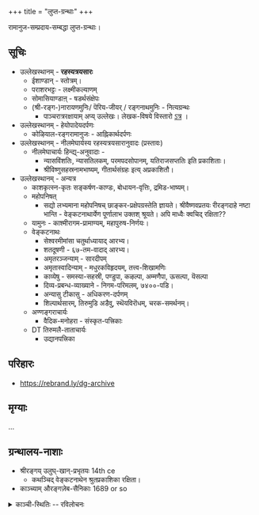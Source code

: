 +++
title = "लुप्त-ग्रन्थाः"
+++

रामानुज-सम्प्रदाय-सम्बद्धा लुप्त-ग्रन्थाः। 

## सूचिः
- उल्लेखस्थानम् - **रहस्यत्रयसारः**
  - ईशाण्डान् - स्तोत्रम्। 
  - पराशरभट्टः - लक्ष्मीकल्याणम्
  - सोमासियाण्डाऩ् - षडर्थसंक्षेपः
  - (श्री-रङ्ग-)नारायणमुनिः/ पॆरिय-जीयर् ‌/ रङ्गनाथमुनिः - नित्यग्रन्थः 
    - पाञ्चरात्ररक्षायाम् अप्य् उल्लेखः। लेखक-विषये विस्तारो [ऽत्र](/notes/sapiens/branches/Aryan/satem/indo-iranian/indo-aryan/jAti-varNa-practice/v1/persons/sage-bloodlines/ajJNAta-gotrAH/periya-jIyar_ranga-nArAyaNa-muniH) । 
- उल्लेखस्थानम् - हेयोपादेयदर्पणः
  - कोऴियाल-रङ्गरामानुजः - आह्निकार्थदर्पणः
- उल्लेखस्थानम् - नीलमेघार्यस्य रहस्यत्रयसारानुवादः (प्रस्तावः)
  - नीलमेघाचार्यः हिन्द्य्-अनुवादाः - 
    - न्यासविंशतिः, न्यासतिलकम्, परमपदसोपानम्, यतिराजसप्ततिः इति प्रकाशिताः। 
    - श्रीविष्णुसहस्रनामभाष्यम्, गीतार्थसंग्रहः इत्य् अप्रकाशितौ। 
- उल्लेखस्थानम् - अन्यत्र
  - काशकृत्स्न-कृतः सङ्कर्षण-काण्डः, बोधायन-वृत्तिः, द्रमिड-भाष्यम्। 
  - महोपनिषत् 
    - सद्यो लभ्यमाना महोपनिषच् छाङ्कर-प्रक्षेपग्रस्तेति ज्ञायते। श्रीवैष्णवप्रतयः रीरङ्गदाहे नष्टा भान्ति - वेङ्कटनाथार्येण पूर्णालाभ उक्तश् श्रूयते। अपि माध्वैः क्वचिद् रक्षिता??
  - यामुनः - काश्मीरागम-प्रामाण्यम्, महापुरुष-निर्णयः। 
  - वेङ्कटनाथः 
    - सेश्वरमीमांसा चतुर्थाध्यायाद् आरभ्य। 
    - शतदूषणी - ६७-तम-वादाद् आरभ्य।
    - अमृतरञ्जन्याम् - सारदीपम्
    - अमृतास्वादिन्याम् - मधुरकविहृदयम्, तत्त्व-शिखामणिः
    - काव्येषु - समस्या-सहस्री, पण्डुपा, कऴल्पा, अम्मणैपा, ऊसल्पा, यॆसल्पा
    - दिव्य-प्रबन्ध-व्याख्याने - निगम-परिमलम्, ७४००-पडि। 
    - अन्यासु टीकासु - अधिकरण-दर्पणम्
    - शिल्पार्थसारम्, तिरुमुडि अडैवु, स्थॆयविरॊधम्, चरक-समर्थनम्। 
  - अण्णङ्गराचार्यः
    - वैदिक-मनोहरा - संस्कृत-पत्त्रिकाः
  - DT तिरुमलै-ताताचार्यः 
    - उद्यानपत्त्रिका

## परिहारः
- https://rebrand.ly/dg-archive

## मृग्याः
…


## ग्रन्थालय-नाशाः
- श्रीरङ्गय् उलुघ्-खान्-प्रभृतयः 14th ce
  - कथञ्चिद् वेङ्कटनाथेन श्रुतप्रकाशिका रक्षिता। 
- काञ्च्याम् औरङ्गज़ेब-सैनिकाः 1689 or so

<details><summary>काञ्ची-स्थितिः -- रविलोचनः</summary>

> In fact kanchi was in great distress back then.. varadar was taken to udayarpalayam. 15th Jeeyar of Ahobilam mutt is claimed to have attained paramapadam at kanchi in 1690s but his brindavanam is not found there. My suspicion is that he might have been killed in some fighting. 
>
> Uttaradhi matha chronicles record that temple officials were tortured for money and valuables. It was not a good time for SVs back then. Persons named ramanuja, ramachandra etc were specifically targeted as per uttaradhi matha chronicle of satyaabhinava tirthas time. UM guys say that this ramanuja and ramachandra were the  tatacharyas of that time.  
</details>
